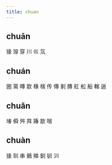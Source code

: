 ```yaml
---
title: chuan
---
```


## chuān
猭
瑏
穿
川
巛
氚
## chuán
圌
篅
暷
歂
椽
椯
传
傳
剶
膞
舡
舩
船
輲
遄
## chuǎn
堾
僢
舛
荈
踳
歂
喘
## chuàn
猭
玔
串
鶨
賗
釧
钏
汌
